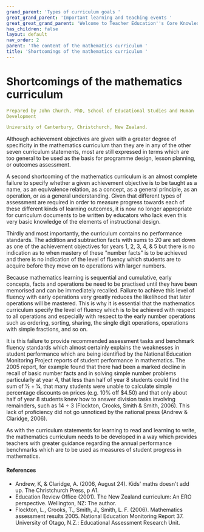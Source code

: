 ```yaml
---
grand_parent: 'Types of curriculum goals '
great_grand_parent: 'Important learning and teaching events '
great_great_grand_parent: 'Welcome to Teacher Education''s Core Knowledge and Skills.'
has_children: false
layout: default
nav_order: 2
parent: 'The content of the mathematics curriculum '
title: 'Shortcomings of the mathematics curriculum '
---
```

# Shortcomings of the mathematics curriculum


```yaml
Prepared by John Church, PhD, School of Educational Studies and Human
Development

University of Canterbury, Christchurch, New Zealand.
```


Although achievement objectives are given with a greater degree of
specificity in the mathematics curriculum than they are in any of the
other seven curriculum statements, most are still expressed in terms
which are too general to be used as the basis for programme design,
lesson planning, or outcomes assessment.

A second shortcoming of the mathematics curriculum is an almost complete
failure to specify whether a given achievement objective is to be taught
as a name, as an equivalence relation, as a concept, as a general
principle, as an operation, or as a general understanding. Given that
different types of assessment are required in order to measure progress
towards each of these different kinds of learning outcomes, it is now no
longer appropriate for curriculum documents to be written by educators
who lack even this very basic knowledge of the elements of instructional
design.

Thirdly and most importantly, the curriculum contains no performance
standards. The addition and subtraction facts with sums to 20 are set
down as one of the achievement objectives for years 1, 2, 3, 4, & 5 but
there is no indication as to when mastery of these "number facts" is to
be achieved and there is no indication of the level of fluency which
students are to acquire before they move on to operations with larger
numbers.

Because mathematics learning is sequential and cumulative, early
concepts, facts and operations be need to be practised until they have
been memorised and can be immediately recalled. Failure to achieve this
level of fluency with early operations very greatly reduces the
likelihood that later operations will be mastered. This is why it is
essential that the mathematics curriculum specify the level of fluency
which is to be achieved with respect to all operations and especially
with respect to the early number operations such as ordering, sorting,
sharing, the single digit operations, operations with simple fractions,
and so on.

It is this failure to provide recommended assessment tasks and benchmark
fluency standards which almost certainly explains the weaknesses in
student performance which are being identified by the National Education
Monitoring Project reports of student performance in mathematics. The
2005 report, for example found that there had been a marked decline in
recall of basic number facts and in solving simple number problems
particularly at year 4, that less than half of year 8 students could
find the sum of 1⁄2 + 1⁄4, that many students were unable to calculate
simple percentage discounts on prices (e.g. 10% off \$4.50) and that
only about half of year 8 students knew how to answer division tasks
involving remainders, such as 14 ÷ 3 (Flockton, Crooks, Smith & Smith,
2006). This lack of proficiency did not go unnoticed by the national
press (Andrew & Claridge, 2006).

As with the curriculum statements for learning to read and learning to
write, the mathematics curriculum needs to be developed in a way which
provides teachers with greater guidance regarding the annual performance
benchmarks which are to be used as measures of student progress in
mathematics.


#### References

-   Andrew, K, & Claridge, A. (2006, August 24). Kids' maths doesn't add
    up. The Christchurch Press, p A1.
-   Education Review Office (2001). The New Zealand curriculum: An ERO
    perspective. Wellington, NZ: The author.
-   Flockton, L., Crooks, T., Smith, J., Smith, L. F. (2006).
    Mathematics assessment results 2005. National Education Monitoring
    Report 37. University of Otago, N.Z.: Educational Assessment
    Research Unit.
